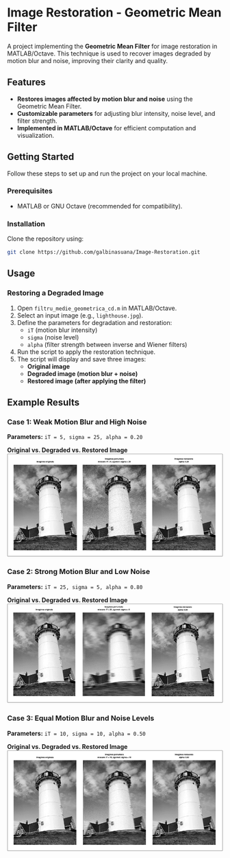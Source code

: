 # Image Restoration - Geometric Mean Filter

A project implementing the **Geometric Mean Filter** for image restoration in MATLAB/Octave. This technique is used to recover images degraded by motion blur and noise, improving their clarity and quality.

## Features

- **Restores images affected by motion blur and noise** using the Geometric Mean Filter.
- **Customizable parameters** for adjusting blur intensity, noise level, and filter strength.
- **Implemented in MATLAB/Octave** for efficient computation and visualization.

## Getting Started

Follow these steps to set up and run the project on your local machine.

### Prerequisites

- MATLAB or GNU Octave (recommended for compatibility).

### Installation

Clone the repository using:

```bash
git clone https://github.com/galbinasuana/Image-Restoration.git
```

## Usage

### Restoring a Degraded Image

1. Open `filtru_medie_geometrica_cd.m` in MATLAB/Octave.
2. Select an input image (e.g., `lighthouse.jpg`).
3. Define the parameters for degradation and restoration:
   - `iT` (motion blur intensity)
   - `sigma` (noise level)
   - `alpha` (filter strength between inverse and Wiener filters)
4. Run the script to apply the restoration technique.
5. The script will display and save three images:
   - **Original image**
   - **Degraded image (motion blur + noise)**
   - **Restored image (after applying the filter)**

## Example Results

### Case 1: Weak Motion Blur and High Noise

**Parameters:** `iT = 5, sigma = 25, alpha = 0.20`

**Original vs. Degraded vs. Restored Image**  
![Weak Motion Blur - High Noise](images/case1.png)

### Case 2: Strong Motion Blur and Low Noise

**Parameters:** `iT = 25, sigma = 5, alpha = 0.80`

**Original vs. Degraded vs. Restored Image**  
![Strong Motion Blur - Low Noise](images/case2.png)

### Case 3: Equal Motion Blur and Noise Levels

**Parameters:** `iT = 10, sigma = 10, alpha = 0.50`

**Original vs. Degraded vs. Restored Image**  
![Equal Motion Blur and Noise](images/case3.png)